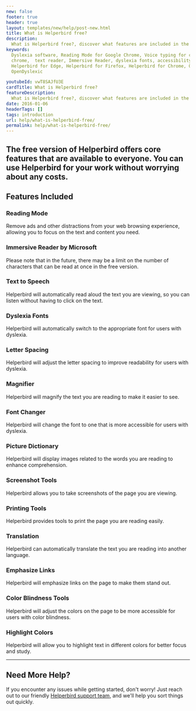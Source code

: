 ```yaml
---
new: false
footer: true
header: true
layout: templates/new/help/post-new.html
title: What is Helperbird free?
description:
  What is Helperbird free?, discover what features are included in the free version of Helperbird.
keywords:
  Dyslexia software, Reading Mode for Google Chrome, Voice typing for chrome, Text to speech for
  chrome,  text reader, Immersive Reader, dyslexia fonts, accessibility software, dyslexia software,
  Helperbird for Edge, Helperbird for Firefox, Helperbird for Chrome, Opendyslexic for Chrome,
  OpenDyslexic

youtubeId: vwT8SAJfU3E
cardTitle: What is Helperbird free?
featureDescription:
  What is Helperbird free?, discover what features are included in the free version of Helperbird.
date: 2016-01-06
headerTags: []
tags: introduction
url: help/what-is-helperbird-free/
permalink: help/what-is-helperbird-free/
---
```


## The free version of Helperbird offers core features that are available to everyone. You can use Helperbird for your work without worrying about any costs.

## Features Included

### Reading Mode

Remove ads and other distractions from your web browsing experience, allowing you to focus on the
text and content you need.

### Immersive Reader by Microsoft

Please note that in the future, there may be a limit on the number of characters that can be read at
once in the free version.

### Text to Speech

Helperbird will automatically read aloud the text you are viewing, so you can listen without having
to click on the text.

### Dyslexia Fonts

Helperbird will automatically switch to the appropriate font for users with dyslexia.

### Letter Spacing

Helperbird will adjust the letter spacing to improve readability for users with dyslexia.

### Magnifier

Helperbird will magnify the text you are reading to make it easier to see.

### Font Changer

Helperbird will change the font to one that is more accessible for users with dyslexia.

### Picture Dictionary

Helperbird will display images related to the words you are reading to enhance comprehension.

### Screenshot Tools

Helperbird allows you to take screenshots of the page you are viewing.

### Printing Tools

Helperbird provides tools to print the page you are reading easily.

### Translation

Helperbird can automatically translate the text you are reading into another language.

### Emphasize Links

Helperbird will emphasize links on the page to make them stand out.

### Color Blindness Tools

Helperbird will adjust the colors on the page to be more accessible for users with color blindness.

### Highlight Colors

Helperbird will allow you to highlight text in different colors for better focus and study.

---

## Need More Help?

If you encounter any issues while getting started, don't worry! Just reach out to our friendly
[Helperbird support team](/support/), and we'll help you sort things out quickly.
